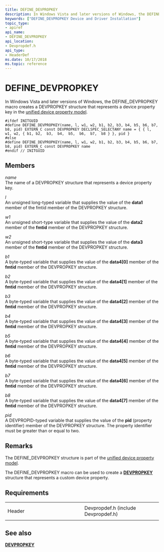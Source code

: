 ```yaml
---
title: DEFINE_DEVPROPKEY
description: In Windows Vista and later versions of Windows, the DEFINE_DEVPROPKEY macro creates a DEVPROPKEY structure that represents a device property key in the unified device property model.
keywords: ["DEFINE_DEVPROPKEY Device and Driver Installation"]
topic_type:
- apiref
api_name:
- DEFINE_DEVPROPKEY
api_location:
- Devpropdef.h
api_type:
- HeaderDef
ms.date: 10/17/2018
ms.topic: reference
---
```


# DEFINE_DEVPROPKEY


In Windows Vista and later versions of Windows, the DEFINE_DEVPROPKEY macro creates a DEVPROPKEY structure that represents a device property key in the [unified device property model](./unified-device-property-model--windows-vista-and-later-.md).

``` syntax
#ifdef INITGUID
#define DEFINE_DEVPROPKEY(name, l, w1, w2, b1, b2, b3, b4, b5, b6, b7, b8, pid) EXTERN_C const DEVPROPKEY DECLSPEC_SELECTANY name = { { l, w1, w2, { b1, b2,  b3,  b4,  b5,  b6,  b7,  b8 } }, pid }
#else
#define DEFINE_DEVPROPKEY(name, l, w1, w2, b1, b2, b3, b4, b5, b6, b7, b8, pid) EXTERN_C const DEVPROPKEY name
#endif // INITGUID
```

## Members


<a href="" id="name"></a>*name*  
The name of a DEVPROPKEY structure that represents a device property key.

<a href="" id="l"></a>*l*  
An unsigned long-typed variable that supplies the value of the **data1** member of the fmtid member of the DEVPROPKEY structure.

<a href="" id="w1"></a>*w1*  
An unsigned short-type variable that supplies the value of the **data2** member of the **fmtid** member of the DEVPROPKEY structure.

<a href="" id="w2"></a>*w2*  
An unsigned short-type variable that supplies the value of the **data3** member of the **fmtid** member of the DEVPROPKEY structure.

<a href="" id="b1"></a>*b1*  
A byte-typed variable that supplies the value of the **data4\[0\]** member of the **fmtid** member of the DEVPROPKEY structure.

<a href="" id="b2"></a>*b2*  
A byte-typed variable that supplies the value of the **data4\[1\]** member of the **fmtid** member of the DEVPROPKEY structure.

<a href="" id="b3"></a>*b3*  
A byte-typed variable that supplies the value of the **data4\[2\]** member of the **fmtid** member of the DEVPROPKEY structure.

<a href="" id="b4"></a>*b4*  
A byte-typed variable that supplies the value of the **data4\[3\]** member of the **fmtid** member of the DEVPROPKEY structure.

<a href="" id="b5"></a>*b5*  
A byte-typed variable that supplies the value of the **data4\[4\]** member of the **fmtid** member of the DEVPROPKEY structure.

<a href="" id="b6"></a>*b6*  
A byte-typed variable that supplies the value of the **data4\[5\]** member of the **fmtid** member of the DEVPROPKEY structure.

<a href="" id="b7"></a>*b7*  
A byte-typed variable that supplies the value of the **data4\[6\]** member of the **fmtid** member of the DEVPROPKEY structure.

<a href="" id="b8"></a>*b8*  
A byte-typed variable that supplies the value of the **data4\[7\]** member of the **fmtid** member of the DEVPROPKEY structure.

<a href="" id="pid"></a>*pid*  
A DEVPROPID-typed variable that supplies the value of the **pid** (property identifier) member of the DEVPROPKEY structure. The property identifier must be greater than or equal to two.

## Remarks

The DEFINE_DEVPROPKEY structure is part of the [unified device property model](./unified-device-property-model--windows-vista-and-later-.md).

The DEFINE_DEVPROPKEY macro can be used to create a [**DEVPROPKEY**](./devpropkey.md) structure that represents a custom device property.

## Requirements

<table>
<colgroup>
<col width="50%" />
<col width="50%" />
</colgroup>
<tbody>
<tr class="odd">
<td align="left"><p>Header</p></td>
<td align="left">Devpropdef.h (include Devpropdef.h)</td>
</tr>
</tbody>
</table>

## See also


[**DEVPROPKEY**](./devpropkey.md)

 


